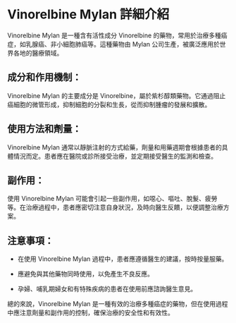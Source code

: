 # Vinorelbine Mylan 詳細介紹
Vinorelbine Mylan 是一種含有活性成分 Vinorelbine 的藥物，常用於治療多種癌症，如乳腺癌、非小細胞肺癌等。這種藥物由 Mylan 公司生產，被廣泛應用於世界各地的醫療領域。
## 成分和作用機制：
Vinorelbine Mylan 的主要成分是 Vinorelbine，屬於紫杉醇類藥物。它通過阻止癌細胞的微管形成，抑制細胞的分裂和生長，從而抑制腫瘤的發展和擴散。
## 使用方法和劑量：
Vinorelbine Mylan 通常以靜脈注射的方式給藥，劑量和用藥週期會根據患者的具體情況而定。患者應在醫院或診所接受治療，並定期接受醫生的監測和檢查。
## 副作用：
使用 Vinorelbine Mylan 可能會引起一些副作用，如噁心、嘔吐、脫髮、疲勞等。在治療過程中，患者應密切注意自身狀況，及時向醫生反饋，以便調整治療方案。
## 注意事項：
- 在使用 Vinorelbine Mylan 過程中，患者應遵循醫生的建議，按時按量服藥。
- 應避免與其他藥物同時使用，以免產生不良反應。
- 孕婦、哺乳期婦女和有特殊疾病的患者在使用前應諮詢醫生意見。
總的來說，Vinorelbine Mylan 是一種有效的治療多種癌症的藥物，但在使用過程中應注意劑量和副作用的控制，確保治療的安全性和有效性。